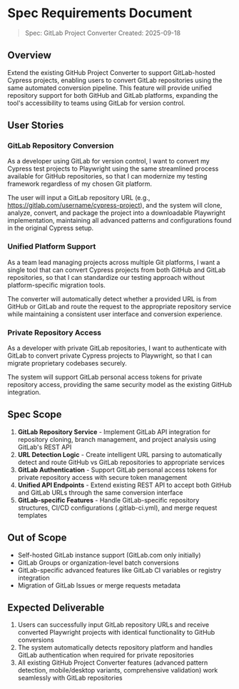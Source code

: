 # Spec Requirements Document

> Spec: GitLab Project Converter
> Created: 2025-09-18

## Overview

Extend the existing GitHub Project Converter to support GitLab-hosted Cypress projects, enabling users to convert GitLab repositories using the same automated conversion pipeline. This feature will provide unified repository support for both GitHub and GitLab platforms, expanding the tool's accessibility to teams using GitLab for version control.

## User Stories

### GitLab Repository Conversion

As a developer using GitLab for version control, I want to convert my Cypress test projects to Playwright using the same streamlined process available for GitHub repositories, so that I can modernize my testing framework regardless of my chosen Git platform.

The user will input a GitLab repository URL (e.g., https://gitlab.com/username/cypress-project), and the system will clone, analyze, convert, and package the project into a downloadable Playwright implementation, maintaining all advanced patterns and configurations found in the original Cypress setup.

### Unified Platform Support

As a team lead managing projects across multiple Git platforms, I want a single tool that can convert Cypress projects from both GitHub and GitLab repositories, so that I can standardize our testing approach without platform-specific migration tools.

The converter will automatically detect whether a provided URL is from GitHub or GitLab and route the request to the appropriate repository service while maintaining a consistent user interface and conversion experience.

### Private Repository Access

As a developer with private GitLab repositories, I want to authenticate with GitLab to convert private Cypress projects to Playwright, so that I can migrate proprietary codebases securely.

The system will support GitLab personal access tokens for private repository access, providing the same security model as the existing GitHub integration.

## Spec Scope

1. **GitLab Repository Service** - Implement GitLab API integration for repository cloning, branch management, and project analysis using GitLab's REST API
2. **URL Detection Logic** - Create intelligent URL parsing to automatically detect and route GitHub vs GitLab repositories to appropriate services
3. **GitLab Authentication** - Support GitLab personal access tokens for private repository access with secure token management
4. **Unified API Endpoints** - Extend existing REST API to accept both GitHub and GitLab URLs through the same conversion interface
5. **GitLab-specific Features** - Handle GitLab-specific repository structures, CI/CD configurations (.gitlab-ci.yml), and merge request templates

## Out of Scope

- Self-hosted GitLab instance support (GitLab.com only initially)
- GitLab Groups or organization-level batch conversions
- GitLab-specific advanced features like GitLab CI variables or registry integration
- Migration of GitLab Issues or merge requests metadata

## Expected Deliverable

1. Users can successfully input GitLab repository URLs and receive converted Playwright projects with identical functionality to GitHub conversions
2. The system automatically detects repository platform and handles GitLab authentication when required for private repositories
3. All existing GitHub Project Converter features (advanced pattern detection, mobile/desktop variants, comprehensive validation) work seamlessly with GitLab repositories